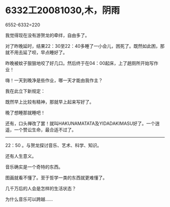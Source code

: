# 6332工20081030,木，阴雨

6552-6332=220

我觉得现在没有游贺龙的牵绊，自由多了。

对了昨晚延时，结果22：30至22：40多睡了一小会儿，困死了。既然如此困，那就不用去延了呗，早点睡好了。

昨晚被蚊子狠狠地咬了好几口。然后终于在04：00起床，上了趟厕所开始写作业！

嗨！一天到晚净是些作业，哪一天才能由我作主？

我在此立下新规定：

既然早上比较有精神，那就早上起来写好了。

晚了想睡那就睡吧！

还有，口头禅改了罢！就叫HAKUNAMATATA及YIDADAKIMASU好了。一个逍遥，一个赞讼生命，最合适不过了。

----

22：50 。与贺龙探讨音乐、艺术、科学、知识。

还有人生意义。

音乐确实是一个奇特的东西。

图画就看不懂了。至于哲学一类的东西就更难懂了。

几千万后的人会是怎样的生活状态？

为什么音乐可以跨越……
